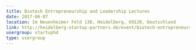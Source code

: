 ```yaml
---
title: Biotech Entrepreneurship and Leadership Lectures
date: 2017-06-07
location: Im Neuenheimer Feld 130, Heidelberg, 69120, Deutschland
link: http://heidelberg-startup-partners.de/event/biotech-entrepreneurship-and-leadership-lectures-2/
usergroup: startuphd
type: usergroup
---
```

